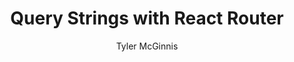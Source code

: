 ---
sections:
  - reactjs
link: 'https://tylermcginnis.com/react-router-query-strings/'
title: 'Query Strings with React Router'
author: 'Tyler McGinnis'
publishedAt: 2018-03-22T00:00:00.000Z
type:
  - article
topics:
  - routing_client_side
suggestedBy:
  - andreamangano
createdAt: 2018-03-30T00:34:14.723Z
reference: aHR0cHM6Ly90eWxlcm1jZ2lubmlzLmNvbS9yZWFjdC1yb3V0ZXItcXVlcnktc3RyaW5ncy8
slug: query-strings-with-react-router-by-tyler-mcginnis
---